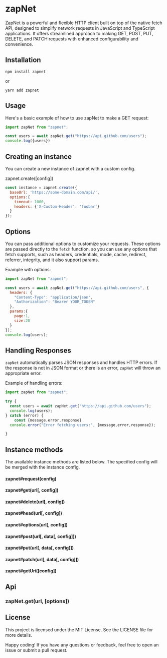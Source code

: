 # zapNet

ZapNet is a powerful and flexible HTTP client built on top of the native fetch API, designed to simplify network requests in JavaScript and TypeScript applications. It  offers  streamlined approach to making GET, POST, PUT, DELETE, and PATCH requests with enhanced configurability and convenience.

## Installation

```Code
npm install zapnet
```

or

```Code
yarn add zapnet
```

## Usage

Here's a basic example of how to use zapNet to make a GET request:

```Javascript
import zapNet from "zapnet";

const users = await zapNet.get("https://api.github.com/users");
console.log({users})
```

## Creating an instance

You can create a new instance of zapnet with a custom config.

zapnet.create([config])

```Javascript
const instance = zapnet.create({
  baseUrl: 'https://some-domain.com/api/',
  options:{
    timeout: 1000,
    headers: {'X-Custom-Header': 'foobar'}
  }
});
```

## Options

You can pass additional options to customize your requests. These options are passed directly to the `fetch` function, so you can use any options that fetch supports, such as headers, credentials, mode, cache, redirect, referrer, integrity, and it also support params.

Example with options:

```Javascript
import zapNet from "zapnet";

const users = await zapNet.get("https://api.github.com/users", {
  headers: {
    "Content-Type": "application/json",
    "Authorization": "Bearer YOUR_TOKEN"
  },
  params:{
    page:1,
    size:20
  }
});
console.log(users);
```

## Handling Responses

`zapNet` automatically parses JSON responses and handles HTTP errors. If the response is not in JSON format or there is an error, `zapNet` will throw an appropriate error.

Example of handling errors:

```Javascript
import zapNet from "zapnet";

try {
  const users = await zapNet.get("https://api.github.com/users");
  console.log(users);
} catch (error) {
    const {message,error,response}
  console.error("Error fetching users:", {message,error,response});

}
```

## Instance methods

The available instance methods are listed below. The specified config will be merged with the instance config.

#### zapnet#request(config)

#### zapnet#get(url[, config])

#### zapnet#delete(url[, config])

#### zapnet#head(url[, config])

#### zapnet#options(url[, config])

#### zapnet#post(url[, data[, config]])

#### zapnet#put(url[, data[, config]])

#### zapnet#patch(url[, data[, config]])

#### zapnet#getUri([config])

## Api

### zapNet.get(url, [options])

## License
This project is licensed under the MIT License. See the LICENSE file for more details.

Happy coding! If you have any questions or feedback, feel free to open an issue or submit a pull request.
